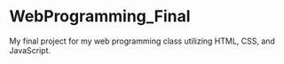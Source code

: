 # WebProgramming_Final

My final project for my web programming class utilizing HTML, CSS, and JavaScript.
